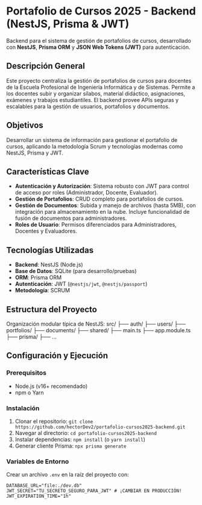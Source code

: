 # Portafolio de Cursos 2025 - Backend (NestJS, Prisma & JWT)

Backend para el sistema de gestión de portafolios de cursos, desarrollado con **NestJS**, **Prisma ORM** y **JSON Web Tokens (JWT)** para autenticación.

## Descripción General

Este proyecto centraliza la gestión de portafolios de cursos para docentes de la Escuela Profesional de Ingeniería Informática y de Sistemas. Permite a los docentes subir y organizar sílabos, material didáctico, asignaciones, exámenes y trabajos estudiantiles. El backend provee APIs seguras y escalables para la gestión de usuarios, portafolios y documentos.

## Objetivos

Desarrollar un sistema de información para gestionar el portafolio de cursos, aplicando la metodología Scrum y tecnologías modernas como NestJS, Prisma y JWT.

## Características Clave

* **Autenticación y Autorización**: Sistema robusto con JWT para control de acceso por roles (Administrador, Docente, Evaluador).
* **Gestión de Portafolios**: CRUD completo para portafolios de cursos.
* **Gestión de Documentos**: Subida y manejo de archivos (hasta 5MB), con integración para almacenamiento en la nube. Incluye funcionalidad de fusión de documentos para administradores.
* **Roles de Usuario**: Permisos diferenciados para Administradores, Docentes y Evaluadores.

## Tecnologías Utilizadas

* **Backend**: NestJS (Node.js)
* **Base de Datos**: SQLite (para desarrollo/pruebas)
* **ORM**: Prisma ORM
* **Autenticación**: JWT (`@nestjs/jwt`, `@nestjs/passport`)
* **Metodología**: SCRUM

## Estructura del Proyecto

Organización modular típica de NestJS:
src/
├── auth/
├── users/
├── portfolios/
├── documents/
├── shared/
├── main.ts
├── app.module.ts
├── prisma/
├── ...
## Configuración y Ejecución

### Prerequisitos

* Node.js (v16+ recomendado)
* npm o Yarn

### Instalación

1.  Clonar el repositorio: `git clone https://github.com/hectorDev2/portafolio-cursos2025-backend.git`
2.  Navegar al directorio: `cd portafolio-cursos2025-backend`
3.  Instalar dependencias: `npm install` (o `yarn install`)
4.  Generar cliente Prisma: `npx prisma generate`

### Variables de Entorno

Crear un archivo `.env` en la raíz del proyecto con:
```dotenv
DATABASE_URL="file:./dev.db"
JWT_SECRET="TU_SECRETO_SEGURO_PARA_JWT" # ¡CAMBIAR EN PRODUCCIÓN!
JWT_EXPIRATION_TIME="1h"
